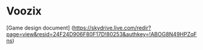 Voozix
======
[Game design document] (https://skydrive.live.com/redir?page=view&resid=24F24D906F80F17D!80253&authkey=!ABOG8N49HPZqFns)
